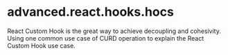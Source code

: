 # advanced.react.hooks.hocs
React Custom Hook is the great way to achieve decoupling and cohesivity. Using one common use case of CURD operation to explain the React Custom Hook use case.
